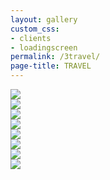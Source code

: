 ```yaml
---
layout: gallery
custom_css: 
- clients
- loadingscreen
permalink: /3travel/
page-title: TRAVEL
---
```

<div>
    <div class="row galleries1 remove-padding hidden-sm hidden-xs">
		<a class="image-banner" href="/6roots">
			<div class="col-md-12 remove-padding">
				<img src="/assets/travel/nav/6roots.jpg" onmouseover="this.src='/assets/travel/nav/roots-hover.jpg'" 
                onmouseout="this.src='assets/travel/nav/6roots.jpg'">
			</div>
		</a>
	</div>
	<div class="col-sm-12 visible-sm remove-padding">
		<div class="row remove-padding" id="horizontal">
			<a class="image-banner" href="/6roots">
				<img src="/assets/travel/nav/6roots.jpg"/>
			</a>
		</div>
    </div>
    <div class="row galleries2 remove-padding hidden-sm hidden-xs">
		<a class="image-banner" href="/5shinnenkai">
			<div class="col-md-12 remove-padding">
				<img src="/assets/travel/nav/5shinnenkai.jpg" onmouseover="this.src='/assets/travel/nav/shinnenkai-hover.jpg'" onmouseout="this.src='assets/travel/nav/5shinnenkai.jpg'">
			</div>
		</a>
	</div>
	<div class="col-sm-12 visible-sm remove-padding">
		<div class="row remove-padding" id="horizontal">
			<a class="image-banner" href="/shinnenkai">
				<img src="/assets/travel/nav/shinnenkai-hover.jpg"/>
			</a>
		</div>
    </div>
	<div class="row galleries3 remove-padding hidden-sm hidden-xs">
		<a class="image-banner" href="/4true-north">
			<div class="col-md-12 remove-padding">
				<img src="/assets/travel/nav/4true-north.jpg" onmouseover="this.src='/assets/travel/nav/true-north-hover.jpg'" onmouseout="this.src='assets/travel/nav/4true-north.jpg'">
			</div>
		</a>
	</div>
	<div class="col-xs-12 visible-xs remove-padding">
		<div class="row remove-padding">
			<a class="image-banner" href="/6roots">
				<img src="/assets/travel/nav/mobile/1roots.jpg"/>
			</a>
		</div>
		<div class="row remove-padding">
		<div class="col-xs-12 visible-xs remove-padding">
				<a class="image-banner" href="/5shinnenkai">
					<img src="/assets/travel/nav/mobile/2shinnenkai.jpg"/>
				</a>
			</div>
		</div>
		<div class="row remove-padding">
			<a class="image-banner" href="/4true-north">
				<img src="/assets/travel/nav/mobile/3true-north.jpg"/>
			</a>
		</div>
	</div>
</div>